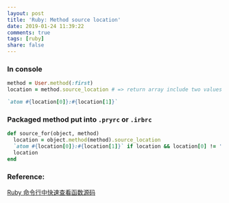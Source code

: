 ```yaml
---
layout: post
title: 'Ruby: Method source location'
date: 2019-01-24 11:39:22
comments: true
tags: [ruby]
share: false
---
```


### In console

```ruby
method = User.method(:first)
location = method.source_location # => return array include two values one is file location and other is file line

`atom #{location[0]}:#{location[1]}`
```

### Packaged method put into `.pryrc` or `.irbrc`
```ruby
def source_for(object, method)
  location = object.method(method).source_location
  `atom #{location[0]}:#{location[1]}` if location && location[0] != '(eval)'
  location
end
```

### Reference:
[Ruby 命令行中快速查看函数源码](https://blog.yxwang.me/2013/02/view-ruby-source-in-shell/)
